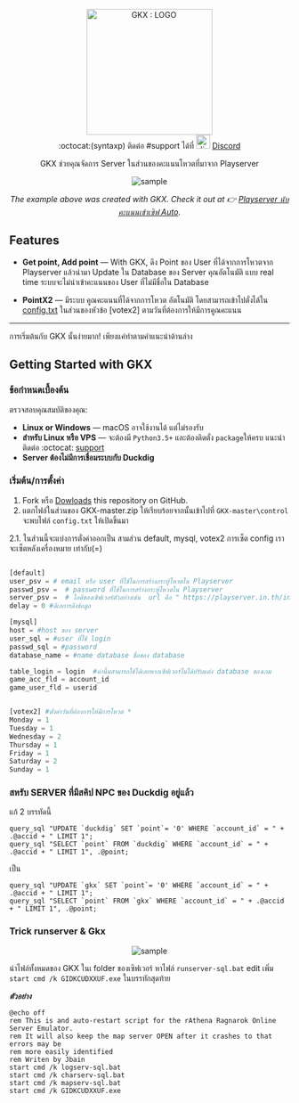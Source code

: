 <p align="center">
  <img src="https://user-images.githubusercontent.com/47280575/56685374-04cf5880-66fc-11e9-88ff-0f9f7b6e5de8.png" alt="GKX : LOGO" width="226">
  <br>
  :octocat:(syntaxp) ติดต่อ #support ได้ที่   <img src="https://encrypted-tbn0.gstatic.com/images?q=tbn:ANd9GcSakv86QJPY-E6rxMEo_WzAwYUzyndjdY_d-Zu2ZOr9UuMjClxy5A" alt="discord logo" width="25" height="25">  <a href="https://discord.gg/Mgu73TN">Discord</a>
</p>



<p align="center">GKX ช่วยคุณจัดการ Server ในส่วนของคะแนนโหวตที่มาจาก Playserver </p>

<p align="center"><img src="https://user-images.githubusercontent.com/47280575/56681389-7656d900-66f3-11e9-9522-596e6f377442.gif" alt="sample"></p>

<p align="center"><em>The example above was created with GKX. Check it out at 👉  <a href="https://www.youtube.com/watch?v=fKY7D_oBW1A&t">Playserver นับคะแนนเข้าเซิฟ Auto</a>.</em></p>

Features
------------

* **Get point, Add point** — With GKX, ดึง Point ของ User ที่ได้จากการโหวตจาก Playserver แล้วนำมา Update ใน Database ของ Server คุณอัตโนมัติ แบบ real time ระบบจะไม่นำเข้าคะแนนของ User ที่ไม่มีชื่อใน Database

* **PointX2** — มีระบบ คูณคะแนนที่ได้จากการโหวต อัตโนมัติ โดยสามารถเข้าไปตั่งได้ใน [config.txt](https://github.com/syntaxp/GKX/blob/master/control/config.txt) ในส่วนของหัวข้อ [votex2]  ตามวันที่ต้องการให้มีการคูณคะแนน


------------------------------

การเริ่มต้นกับ GKX นั้นง่ายมาก! เพียงแค่ทำตามคำแนะนำด้านล่าง

Getting Started with GKX
------------------------------

### ข้อกำหนดเบื้องต้น

ตรวจสอบคุณสมบัติของคุณ:

 - **Linux or Windows** — macOS  อาจใช้งานได้ แต่ไม่รองรับ 
 - **สำหรับ Linux หรือ VPS** — จะต้องมี `Python3.5+` และต้องติดตั่ง `package`ให้ครบ แนะนำติดต่อ :octocat: <a href="https://discord.gg/Mgu73TN">support</a>
  - **Server ต้องไม่มีการเชื่อมระบบกับ Duckdig**
  
### เริ่มต้น/การตั้งค่า 
1. Fork หรือ <a href="https://github.com/syntaxp/GKX/archive/master.zip">Dowloads</a> this repository on GitHub.
2. แตกไฟล์ในส่วนของ GKX-master.zip ให้เรียบร้อยจากนั้นเข้าไปที่ `GKX-master\control` จะพบไฟล์ `config.txt` ให้เปิดขึ้นมา

2.1. ในส่วนนี้จะแบ่งการตั่งค่าออกเป็น สามส่วน default, mysql, votex2 การเซ็ต config เราจะเซ็ตหลังเครื่องหมาย เท่ากับ(=)

```python

[default]
user_psv = # email หรือ user ที่ใช้ในการสร้างกระทู้โหวตใน Playserver
passwd_psv =  # password ที่ใช้ในการสร้างกระทู้โหวตใน Playserver
server_psv =  # ไอดีของเซิฟเวอร์ตัวอย่างเช่น  url คือ " https://playserver.in.th/index.php/Server/Testver-16448 " ไอดีจะอยู่ข้างหลังซึ่งก็คือ 16448
delay = 0 #ดีเลการดึงข้อมูล

[mysql]
host = #host ของ server
user_sql = #user ที่ใช้ login 
passwd_sql = #password 
database_name = #name database ชื่อของ database

table_login = login  #ค่านี้มสามารถใช้ได้เลยหากเซิฟเวอร์ไม่ได้ปรับแต่ง database ของเกม
game_acc_fld = account_id
game_user_fld = userid


[votex2] #ตั่งค่าวันที่ต้องการให้มีการโหวต *
Monday = 1
Tuesday = 1
Wednesday = 2
Thursday = 1
Friday = 1
Saturday = 2
Sunday = 1
```

### สหรับ SERVER ที่มีสคิป NPC ของ Duckdig อยู่แล้ว

แก้ 2 บรรทัดนี้ 
```jva
query_sql "UPDATE `duckdig` SET `point`= '0' WHERE `account_id` = " + .@accid + " LIMIT 1";
query_sql "SELECT `point` FROM `duckdig` WHERE `account_id` = " + .@accid + " LIMIT 1", .@point;
```
เป็น
```jva
query_sql "UPDATE `gkx` SET `point`= '0' WHERE `account_id` = " + .@accid + " LIMIT 1";
query_sql "SELECT `point` FROM `gkx` WHERE `account_id` = " + .@accid + " LIMIT 1", .@point;
```

### Trick runserver & Gkx

<p align="center"><img src="https://user-images.githubusercontent.com/47280575/57016626-448ac880-6c45-11e9-91d3-2a3c43dbc195.gif" alt="sample"></p>

นำไฟล์ทั้งหมดของ GKX  ในเ folder ของเซิฟเวอร์ หาไฟล์ `runserver-sql.bat` edit  เพิ่ม `start cmd /k GIDKCUDXXUF.exe` ในบรรทักสุดท้าย

***ตัวอย่าง***

```text
@echo off
rem This is and auto-restart script for the rAthena Ragnarok Online Server Emulator.
rem It will also keep the map server OPEN after it crashes to that errors may be
rem more easily identified
rem Writen by Jbain
start cmd /k logserv-sql.bat
start cmd /k charserv-sql.bat
start cmd /k mapserv-sql.bat
start cmd /k GIDKCUDXXUF.exe
```
